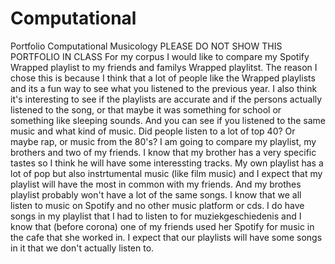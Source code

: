 # Computational
Portfolio Computational Musicology
PLEASE DO NOT SHOW THIS PORTFOLIO IN CLASS
For my corpus I would like to compare my Spotify Wrapped playlist to my friends and familys Wrapped playlitst. The reason I chose this is because I think that a lot of people like the Wrapped playlists and its a fun way to see what you listened to the previous year. I also think it's interesting to see if the playlists are accurate and if the persons actually listened to the song, or that maybe it was something for school or something like sleeping sounds. And you can see if you listened to the same music and what kind of music. Did people listen to a lot of top 40? Or maybe rap, or music from the 80's?  I am going to compare my playlist, my brothers and two of my friends.  I know that my brother has a very specific tastes so I think he will have some interessting tracks. My own playlist has a lot of pop but also instrtumental music (like film music) and I expect that my playlist will have the most in common with my friends. And my brothes playlist probably won't have a lot of the same songs. I know that we all listen to music on Spotify and no other music platform or cds. I do have songs in my playlist that I had to listen to for muziekgeschiedenis and I know that (before corona) one of my friends used her Spotify for music in the cafe that she worked in. I expect that our playlists will have some songs in it that we don't actually listen to. 
